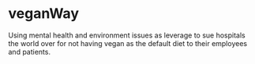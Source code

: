 # veganWay
Using mental health and environment issues as leverage to sue hospitals the world over for not having vegan as the default diet to their employees and patients.
